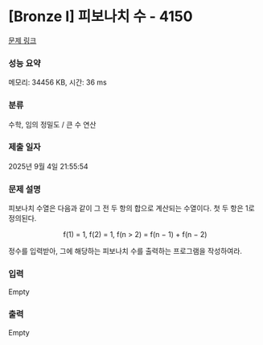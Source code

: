 # [Bronze I] 피보나치 수 - 4150 

[문제 링크](https://www.acmicpc.net/problem/4150) 

### 성능 요약

메모리: 34456 KB, 시간: 36 ms

### 분류

수학, 임의 정밀도 / 큰 수 연산

### 제출 일자

2025년 9월 4일 21:55:54

### 문제 설명

<p>피보나치 수열은 다음과 같이 그 전 두 항의 합으로 계산되는 수열이다. 첫 두 항은 1로 정의된다.</p>

<p style="text-align: center;">f(1) = 1, f(2) = 1, f(n > 2) = f(n − 1) + f(n − 2)</p>

<p>정수를 입력받아, 그에 해당하는 피보나치 수를 출력하는 프로그램을 작성하여라.</p>

### 입력 

 Empty

### 출력 

 Empty

